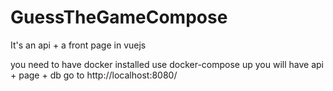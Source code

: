 # GuessTheGameCompose
It's an api + a front page in vuejs

you need to have docker installed
use docker-compose up
you will have api + page + db
go to http://localhost:8080/